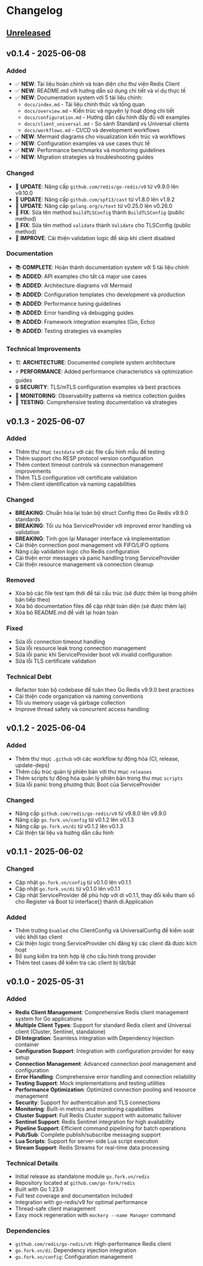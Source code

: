 # Changelog

## [Unreleased]

## v0.1.4 - 2025-06-08

### Added
- ✅ **NEW**: Tài liệu hoàn chỉnh và toàn diện cho thư viện Redis Client
- ✅ **NEW**: README.md với hướng dẫn sử dụng chi tiết và ví dụ thực tế
- ✅ **NEW**: Documentation system với 5 tài liệu chính:
  - `docs/index.md` - Tài liệu chính thức và tổng quan
  - `docs/overview.md` - Kiến trúc và nguyên lý hoạt động chi tiết
  - `docs/configuration.md` - Hướng dẫn cấu hình đầy đủ với examples
  - `docs/client_universal.md` - So sánh Standard vs Universal clients
  - `docs/workflows.md` - CI/CD và development workflows
- ✅ **NEW**: Mermaid diagrams cho visualization kiến trúc và workflows
- ✅ **NEW**: Configuration examples và use cases thực tế
- ✅ **NEW**: Performance benchmarks và monitoring guidelines
- ✅ **NEW**: Migration strategies và troubleshooting guides

### Changed
- 🔄 **UPDATE**: Nâng cấp `github.com/redis/go-redis/v9` từ v9.9.0 lên v9.10.0
- 🔄 **UPDATE**: Nâng cấp `github.com/spf13/cast` từ v1.8.0 lên v1.9.2
- 🔄 **UPDATE**: Nâng cấp `golang.org/x/text` từ v0.25.0 lên v0.26.0
- 🔧 **FIX**: Sửa tên method `buildTLSConfig` thành `BuildTLSConfig` (public method)
- 🔧 **FIX**: Sửa tên method `validate` thành `Validate` cho TLSConfig (public method)
- 🔧 **IMPROVE**: Cải thiện validation logic để skip khi client disabled

### Documentation
- 📚 **COMPLETE**: Hoàn thành documentation system với 5 tài liệu chính
- 📚 **ADDED**: API examples cho tất cả major use cases
- 📚 **ADDED**: Architecture diagrams với Mermaid
- 📚 **ADDED**: Configuration templates cho development và production
- 📚 **ADDED**: Performance tuning guidelines
- 📚 **ADDED**: Error handling và debugging guides
- 📚 **ADDED**: Framework integration examples (Gin, Echo)
- 📚 **ADDED**: Testing strategies và examples

### Technical Improvements
- 🏗️ **ARCHITECTURE**: Documented complete system architecture
- ⚡ **PERFORMANCE**: Added performance characteristics và optimization guides
- 🔒 **SECURITY**: TLS/mTLS configuration examples và best practices
- 🔧 **MONITORING**: Observability patterns và metrics collection guides
- 🧪 **TESTING**: Comprehensive testing documentation và strategies

## v0.1.3 - 2025-06-07

### Added
- Thêm thư mục `testdata` với các file cấu hình mẫu để testing
- Thêm support cho RESP protocol version configuration
- Thêm context timeout controls và connection management improvements
- Thêm TLS configuration với certificate validation
- Thêm client identification và naming capabilities

### Changed
- **BREAKING**: Chuẩn hóa lại toàn bộ struct Config theo Go Redis v9.9.0 standards
- **BREAKING**: Tối ưu hóa ServiceProvider với improved error handling và validation
- **BREAKING**: Tinh gọn lại Manager interface và implementation
- Cải thiện connection pool management với FIFO/LIFO options
- Nâng cấp validation logic cho Redis configuration
- Cải thiện error messages và panic handling trong ServiceProvider
- Cải thiện resource management và connection cleanup

### Removed
- Xóa bỏ các file test tạm thời để tái cấu trúc (sẽ được thêm lại trong phiên bản tiếp theo)
- Xóa bỏ documentation files để cập nhật toàn diện (sẽ được thêm lại)
- Xóa bỏ README.md để viết lại hoàn toàn

### Fixed
- Sửa lỗi connection timeout handling
- Sửa lỗi resource leak trong connection management
- Sửa lỗi panic khi ServiceProvider boot với invalid configuration
- Sửa lỗi TLS certificate validation

### Technical Debt
- Refactor toàn bộ codebase để tuân theo Go Redis v9.9.0 best practices
- Cải thiện code organization và naming conventions
- Tối ưu memory usage và garbage collection
- Improve thread safety và concurrent access handling

## v0.1.2 - 2025-06-04

### Added
- Thêm thư mục `.github` với các workflow tự động hóa (CI, release, update-deps)
- Thêm cấu trúc quản lý phiên bản với thư mục `releases`
- Thêm scripts tự động hóa quản lý phiên bản trong thư mục `scripts`
- Sửa lỗi panic trong phương thức Boot của ServiceProvider

### Changed
- Nâng cấp `github.com/redis/go-redis/v9` từ v9.8.0 lên v9.9.0
- Nâng cấp `go.fork.vn/config` từ v0.1.2 lên v0.1.3
- Nâng cấp `go.fork.vn/di` từ v0.1.2 lên v0.1.3
- Cải thiện tài liệu và hướng dẫn cấu hình

## v0.1.1 - 2025-06-02

### Changed
- Cập nhật `go.fork.vn/config` từ v0.1.0 lên v0.1.1
- Cập nhật `go.fork.vn/di` từ v0.1.0 lên v0.1.1
- Cập nhật ServiceProvider để phù hợp với di v0.1.1, thay đổi kiểu tham số cho Register và Boot từ interface{} thành di.Application

### Added
- Thêm trường `Enabled` cho ClientConfig và UniversalConfig để kiểm soát việc khởi tạo client
- Cải thiện logic trong ServiceProvider chỉ đăng ký các client đã được kích hoạt
- Bổ sung kiểm tra tính hợp lệ cho cấu hình trong provider
- Thêm test cases để kiểm tra các client bị tắt/bật

## v0.1.0 - 2025-05-31

### Added
- **Redis Client Management**: Comprehensive Redis client management system for Go applications
- **Multiple Client Types**: Support for standard Redis client and Universal client (Cluster, Sentinel, standalone)
- **DI Integration**: Seamless integration with Dependency Injection container
- **Configuration Support**: Integration with configuration provider for easy setup
- **Connection Management**: Advanced connection pool management and configuration
- **Error Handling**: Comprehensive error handling and connection reliability
- **Testing Support**: Mock implementations and testing utilities
- **Performance Optimization**: Optimized connection pooling and resource management
- **Security**: Support for authentication and TLS connections
- **Monitoring**: Built-in metrics and monitoring capabilities
- **Cluster Support**: Full Redis Cluster support with automatic failover
- **Sentinel Support**: Redis Sentinel integration for high availability
- **Pipeline Support**: Efficient command pipelining for batch operations
- **Pub/Sub**: Complete publish/subscribe messaging support
- **Lua Scripts**: Support for server-side Lua script execution
- **Stream Support**: Redis Streams for real-time data processing

### Technical Details
- Initial release as standalone module `go.fork.vn/redis`
- Repository located at `github.com/go-fork/redis`
- Built with Go 1.23.9
- Full test coverage and documentation included
- Integration with go-redis/v9 for optimal performance
- Thread-safe client management
- Easy mock regeneration with `mockery --name Manager` command

### Dependencies
- `github.com/redis/go-redis/v9`: High-performance Redis client
- `go.fork.vn/di`: Dependency injection integration
- `go.fork.vn/config`: Configuration management

[Unreleased]: github.com/go-fork/redis/compare/v0.1.2...HEAD
[v0.1.2]: github.com/go-fork/redis/compare/v0.1.1...v0.1.2
[v0.1.1]: github.com/go-fork/redis/compare/v0.1.0...v0.1.1
[v0.1.0]: github.com/go-fork/redis/releases/tag/v0.1.0

